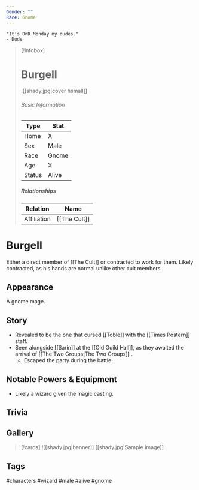 ```yaml
---
Gender: ""
Race: Gnome
---
```


	"It's DnD Monday my dudes." 
	- Dude

> [!infobox]
> # Burgell
> ![[shady.jpg|cover hsmall]]
> ###### Basic Information
> | Type | Stat |
> | ---- | ---- |
> | Home | X |
> | Sex | Male |
> | Race | Gnome |
> | Age | X |
> | Status | Alive |
> ##### Relationships
> | Relation | Name |
> | ---- | ---- |
> | Affiliation | [[The Cult]] |

# Burgell
Either a direct member of [[The Cult]] or contracted to work for them. Likely contracted, as his hands are normal unlike other cult members.
## Appearance
A gnome mage.
## Story
- Revealed to be the one that cursed [[Toble]] with the [[Times Postern]] staff.
- Seen alongside [[Sarin]] at the [[Old Guild Hall]], as they awaited the arrival of [[The Two Groups|The Two Groups]] .
	- Escaped the party during the battle.
## Notable Powers & Equipment
- Likely a wizard given the magic casting.
## Trivia

## Gallery
>[!cards]
>![[shady.jpg|banner]]
>[[shady.jpg|Sample Image]]
>

## Tags
#characters #wizard #male #alive #gnome